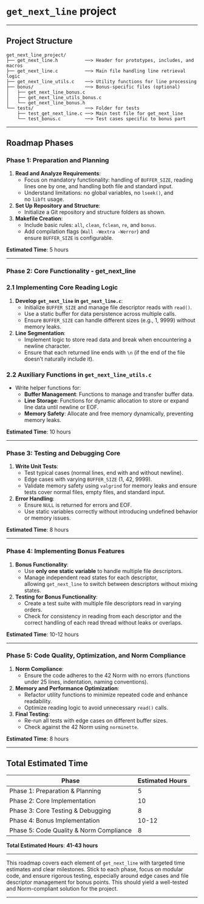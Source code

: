 # `get_next_line` project

---

## **Project Structure**

```
get_next_line_project/
├── get_next_line.h          ──> Header for prototypes, includes, and macros
├── get_next_line.c          ──> Main file handling line retrieval logic
├── get_next_line_utils.c    ──> Utility functions for line processing
├── bonus/                   ──> Bonus-specific files (optional)
│   ├── get_next_line_bonus.c
│   ├── get_next_line_utils_bonus.c
│   └── get_next_line_bonus.h
└── tests/                   ──> Folder for tests
    ├── test_get_next_line.c ──> Main test file for get_next_line
    └── test_bonus.c         ──> Test cases specific to bonus part

```

---

## **Roadmap Phases**

### **Phase 1: Preparation and Planning**

1. **Read and Analyze Requirements**:
    - Focus on mandatory functionality: handling of `BUFFER_SIZE`, reading lines one by one, and handling both file and standard input.
    - Understand limitations: no global variables, no `lseek()`, and no `libft` usage.
2. **Set Up Repository and Structure**:
    - Initialize a Git repository and structure folders as shown.
3. **Makefile Creation**:
    - Include basic rules: `all`, `clean`, `fclean`, `re`, and `bonus`.
    - Add compilation flags (`Wall -Wextra -Werror`) and ensure `BUFFER_SIZE` is configurable.

**Estimated Time**: 5 hours

---

### **Phase 2: Core Functionality - get_next_line**

### 2.1 **Implementing Core Reading Logic**

1. **Develop `get_next_line` in `get_next_line.c`**:
    - Initialize `BUFFER_SIZE` and manage file descriptor reads with `read()`.
    - Use a static buffer for data persistence across multiple calls.
    - Ensure `BUFFER_SIZE` can handle different sizes (e.g., 1, 9999) without memory leaks.
2. **Line Segmentation**:
    - Implement logic to store read data and break when encountering a newline character.
    - Ensure that each returned line ends with `\n` (if the end of the file doesn’t naturally include it).

### 2.2 **Auxiliary Functions in `get_next_line_utils.c`**

- Write helper functions for:
    - **Buffer Management**: Functions to manage and transfer buffer data.
    - **Line Storage**: Functions for dynamic allocation to store or expand line data until newline or EOF.
    - **Memory Safety**: Allocate and free memory dynamically, preventing memory leaks.

**Estimated Time**: 10 hours

---

### **Phase 3: Testing and Debugging Core**

1. **Write Unit Tests**:
    - Test typical cases (normal lines, end with and without newline).
    - Edge cases with varying `BUFFER_SIZE` (1, 42, 9999).
    - Validate memory safety using `valgrind` for memory leaks and ensure tests cover normal files, empty files, and standard input.
2. **Error Handling**:
    - Ensure `NULL` is returned for errors and EOF.
    - Use static variables correctly without introducing undefined behavior or memory issues.

**Estimated Time**: 8 hours

---

### **Phase 4: Implementing Bonus Features**

1. **Bonus Functionality**:
    - Use **only one static variable** to handle multiple file descriptors.
    - Manage independent read states for each descriptor, allowing `get_next_line` to switch between descriptors without mixing states.
2. **Testing for Bonus Functionality**:
    - Create a test suite with multiple file descriptors read in varying orders.
    - Check for consistency in reading from each descriptor and the correct handling of each read thread without leaks or overlaps.

**Estimated Time**: 10-12 hours

---

### **Phase 5: Code Quality, Optimization, and Norm Compliance**

1. **Norm Compliance**:
    - Ensure the code adheres to the 42 Norm with no errors (functions under 25 lines, indentation, naming conventions).
2. **Memory and Performance Optimization**:
    - Refactor utility functions to minimize repeated code and enhance readability.
    - Optimize reading logic to avoid unnecessary `read()` calls.
3. **Final Testing**:
    - Re-run all tests with edge cases on different buffer sizes.
    - Check against the 42 Norm using `norminette`.

**Estimated Time**: 8 hours

---

## **Total Estimated Time**

| Phase | Estimated Hours |
| --- | --- |
| Phase 1: Preparation & Planning | 5 |
| Phase 2: Core Implementation | 10 |
| Phase 3: Core Testing & Debugging | 8 |
| Phase 4: Bonus Implementation | 10-12 |
| Phase 5: Code Quality & Norm Compliance | 8 |

**Total Estimated Hours**: **41-43 hours**

---

This roadmap covers each element of `get_next_line` with targeted time estimates and clear milestones. Stick to each phase, focus on modular code, and ensure rigorous testing, especially around edge cases and file descriptor management for bonus points. This should yield a well-tested and Norm-compliant solution for the project.

---